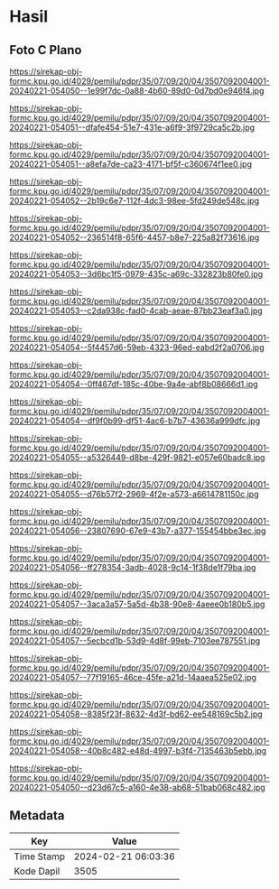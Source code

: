 # Hasil

## Foto C Plano

https://sirekap-obj-formc.kpu.go.id/4029/pemilu/pdpr/35/07/09/20/04/3507092004001-20240221-054050--1e99f7dc-0a88-4b60-89d0-0d7bd0e946f4.jpg

https://sirekap-obj-formc.kpu.go.id/4029/pemilu/pdpr/35/07/09/20/04/3507092004001-20240221-054051--dfafe454-51e7-431e-a6f9-3f9729ca5c2b.jpg

https://sirekap-obj-formc.kpu.go.id/4029/pemilu/pdpr/35/07/09/20/04/3507092004001-20240221-054051--a8efa7de-ca23-4171-bf5f-c360674f1ee0.jpg

https://sirekap-obj-formc.kpu.go.id/4029/pemilu/pdpr/35/07/09/20/04/3507092004001-20240221-054052--2b19c6e7-112f-4dc3-98ee-5fd249de548c.jpg

https://sirekap-obj-formc.kpu.go.id/4029/pemilu/pdpr/35/07/09/20/04/3507092004001-20240221-054052--236514f8-65f6-4457-b8e7-225a82f73616.jpg

https://sirekap-obj-formc.kpu.go.id/4029/pemilu/pdpr/35/07/09/20/04/3507092004001-20240221-054053--3d6bc1f5-0979-435c-a69c-332823b80fe0.jpg

https://sirekap-obj-formc.kpu.go.id/4029/pemilu/pdpr/35/07/09/20/04/3507092004001-20240221-054053--c2da938c-fad0-4cab-aeae-87bb23eaf3a0.jpg

https://sirekap-obj-formc.kpu.go.id/4029/pemilu/pdpr/35/07/09/20/04/3507092004001-20240221-054054--5f4457d6-59eb-4323-96ed-eabd2f2a0706.jpg

https://sirekap-obj-formc.kpu.go.id/4029/pemilu/pdpr/35/07/09/20/04/3507092004001-20240221-054054--0ff467df-185c-40be-9a4e-abf8b08666d1.jpg

https://sirekap-obj-formc.kpu.go.id/4029/pemilu/pdpr/35/07/09/20/04/3507092004001-20240221-054054--df9f0b99-df51-4ac6-b7b7-43636a999dfc.jpg

https://sirekap-obj-formc.kpu.go.id/4029/pemilu/pdpr/35/07/09/20/04/3507092004001-20240221-054055--a5326449-d8be-429f-9821-e057e60badc8.jpg

https://sirekap-obj-formc.kpu.go.id/4029/pemilu/pdpr/35/07/09/20/04/3507092004001-20240221-054055--d76b57f2-2969-4f2e-a573-a6614781150c.jpg

https://sirekap-obj-formc.kpu.go.id/4029/pemilu/pdpr/35/07/09/20/04/3507092004001-20240221-054056--23807690-67e9-43b7-a377-155454bbe3ec.jpg

https://sirekap-obj-formc.kpu.go.id/4029/pemilu/pdpr/35/07/09/20/04/3507092004001-20240221-054056--ff278354-3adb-4028-9c14-1f38de1f79ba.jpg

https://sirekap-obj-formc.kpu.go.id/4029/pemilu/pdpr/35/07/09/20/04/3507092004001-20240221-054057--3aca3a57-5a5d-4b38-90e8-4aeee0b180b5.jpg

https://sirekap-obj-formc.kpu.go.id/4029/pemilu/pdpr/35/07/09/20/04/3507092004001-20240221-054057--5ecbcd1b-53d9-4d8f-99eb-7103ee787551.jpg

https://sirekap-obj-formc.kpu.go.id/4029/pemilu/pdpr/35/07/09/20/04/3507092004001-20240221-054057--77f19165-46ce-45fe-a21d-14aaea525e02.jpg

https://sirekap-obj-formc.kpu.go.id/4029/pemilu/pdpr/35/07/09/20/04/3507092004001-20240221-054058--8385f23f-8632-4d3f-bd62-ee548169c5b2.jpg

https://sirekap-obj-formc.kpu.go.id/4029/pemilu/pdpr/35/07/09/20/04/3507092004001-20240221-054058--40b8c482-e48d-4997-b3f4-7135463b5ebb.jpg

https://sirekap-obj-formc.kpu.go.id/4029/pemilu/pdpr/35/07/09/20/04/3507092004001-20240221-054050--d23d67c5-a160-4e38-ab68-51bab068c482.jpg


## Metadata

| Key        | Value               |
| ---------- | ------------------- |
| Time Stamp | 2024-02-21 06:03:36 |
| Kode Dapil | 3505                |



